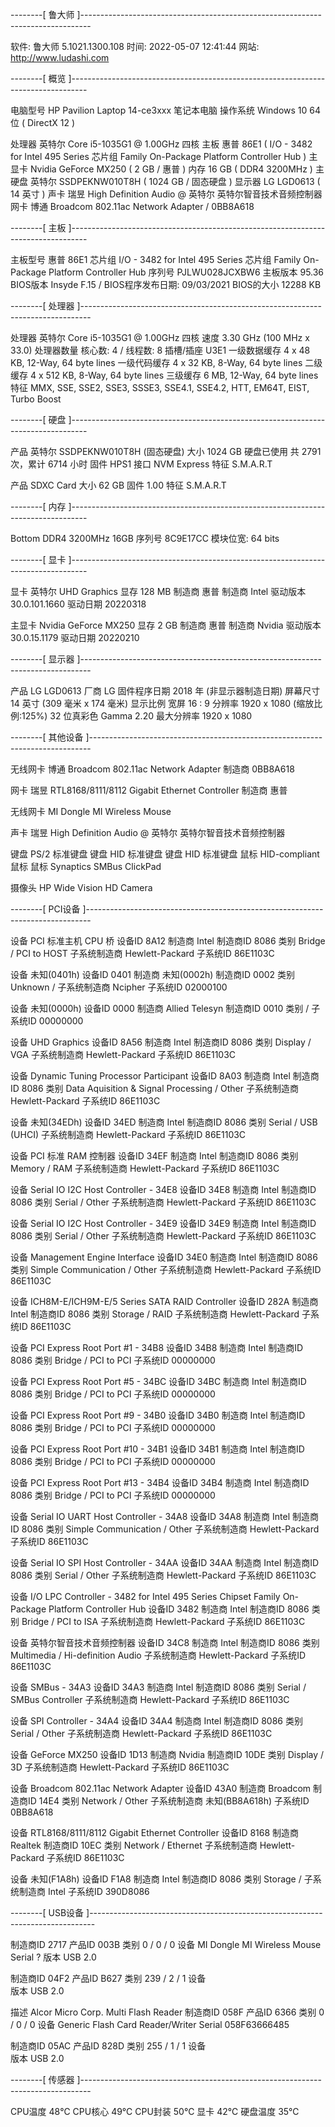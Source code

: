 --------[ 鲁大师 ]--------------------------------------------------------------------------------

  软件:             鲁大师 5.1021.1300.108
  时间:             2022-05-07 12:41:44
  网站:             http://www.ludashi.com

--------[ 概览 ]----------------------------------------------------------------------------------

  电脑型号            HP Pavilion Laptop 14-ce3xxx 笔记本电脑
  操作系统            Windows 10 64位 ( DirectX 12 )

  处理器              英特尔 Core i5-1035G1 @ 1.00GHz 四核
  主板                惠普 86E1 ( I/O - 3482 for Intel 495 Series 芯片组 Family On-Package Platform Controller Hub )
  主显卡              Nvidia GeForce MX250 ( 2 GB / 惠普 )
  内存                16 GB ( DDR4 3200MHz )
  主硬盘              英特尔 SSDPEKNW010T8H ( 1024 GB / 固态硬盘 )
  显示器              LG LGD0613 ( 14 英寸  )
  声卡                瑞昱 High Definition Audio @ 英特尔 英特尔智音技术音频控制器
  网卡                博通 Broadcom 802.11ac Network Adapter / 0BB8A618

--------[ 主板 ]----------------------------------------------------------------------------------

  主板型号            惠普 86E1
  芯片组              I/O - 3482 for Intel 495 Series 芯片组 Family On-Package Platform Controller Hub
  序列号              PJLWU028JCXBW6
  主板版本            95.36
  BIOS版本            Insyde F.15  /  BIOS程序发布日期: 09/03/2021
  BIOS的大小          12288 KB


--------[ 处理器 ]--------------------------------------------------------------------------------

  处理器              英特尔 Core i5-1035G1 @ 1.00GHz 四核
  速度                3.30 GHz (100 MHz x 33.0)
  处理器数量          核心数: 4 / 线程数: 8
  插槽/插座           U3E1
  一级数据缓存        4 x 48 KB, 12-Way, 64 byte lines
  一级代码缓存        4 x 32 KB, 8-Way, 64 byte lines
  二级缓存            4 x 512 KB, 8-Way, 64 byte lines
  三级缓存            6 MB, 12-Way, 64 byte lines
  特征                MMX, SSE, SSE2, SSE3, SSSE3, SSE4.1, SSE4.2, HTT, EM64T, EIST, Turbo Boost

--------[ 硬盘 ]----------------------------------------------------------------------------------

  产品                英特尔  SSDPEKNW010T8H (固态硬盘)
  大小                1024 GB
  硬盘已使用          共 2791 次，累计 6714 小时
  固件                HPS1
  接口                NVM Express
  特征                S.M.A.R.T

  产品                SDXC Card
  大小                62 GB
  固件                1.00
  特征                S.M.A.R.T

--------[ 内存 ]----------------------------------------------------------------------------------

  Bottom              DDR4 3200MHz 16GB
  序列号              8C9E17CC
  模块位宽:           64 bits

--------[ 显卡 ]----------------------------------------------------------------------------------

  显卡                英特尔 UHD Graphics
  显存                128 MB
  制造商              惠普
  制造商              Intel
  驱动版本            30.0.101.1660
  驱动日期            20220318

  主显卡              Nvidia GeForce MX250
  显存                2 GB
  制造商              惠普
  制造商              Nvidia
  驱动版本            30.0.15.1179
  驱动日期            20220210

--------[ 显示器 ]--------------------------------------------------------------------------------

  产品                LG LGD0613
  厂商                LG
  固件程序日期        2018 年 (非显示器制造日期)
  屏幕尺寸            14 英寸 (309 毫米 x 174 毫米)
  显示比例            宽屏 16 : 9
  分辨率              1920 x 1080 (缩放比例:125%) 32 位真彩色
  Gamma               2.20
  最大分辨率          1920 x 1080

--------[ 其他设备 ]------------------------------------------------------------------------------


  无线网卡            博通 Broadcom 802.11ac Network Adapter
  制造商              0BB8A618

  网卡                瑞昱 RTL8168/8111/8112 Gigabit Ethernet Controller
  制造商              惠普

  无线网卡            MI Dongle MI Wireless Mouse

  声卡                瑞昱 High Definition Audio @ 英特尔 英特尔智音技术音频控制器

  键盘                PS/2 标准键盘
  键盘                HID 标准键盘
  键盘                HID 标准键盘
  鼠标                HID-compliant 鼠标
  鼠标                Synaptics SMBus ClickPad

  摄像头              HP Wide Vision HD Camera

--------[ PCI设备 ]-------------------------------------------------------------------------------

  设备                PCI 标准主机 CPU 桥
  设备ID              8A12
  制造商              Intel
  制造商ID            8086
  类别                Bridge / PCI to HOST
  子系统制造商        Hewlett-Packard
  子系统ID            86E1103C

  设备                未知(0401h)
  设备ID              0401
  制造商              未知(0002h)
  制造商ID            0002
  类别                Unknown / 
  子系统制造商        Ncipher
  子系统ID            02000100

  设备                未知(0000h)
  设备ID              0000
  制造商              Allied Telesyn
  制造商ID            0010
  类别                 / 
  子系统ID            00000000

  设备                UHD Graphics
  设备ID              8A56
  制造商              Intel
  制造商ID            8086
  类别                Display / VGA
  子系统制造商        Hewlett-Packard
  子系统ID            86E1103C

  设备                Dynamic Tuning Processor Participant
  设备ID              8A03
  制造商              Intel
  制造商ID            8086
  类别                Data Aquisition & Signal Processing / Other
  子系统制造商        Hewlett-Packard
  子系统ID            86E1103C

  设备                未知(34EDh)
  设备ID              34ED
  制造商              Intel
  制造商ID            8086
  类别                Serial / USB (UHCI)
  子系统制造商        Hewlett-Packard
  子系统ID            86E1103C

  设备                PCI 标准 RAM 控制器
  设备ID              34EF
  制造商              Intel
  制造商ID            8086
  类别                Memory / RAM
  子系统制造商        Hewlett-Packard
  子系统ID            86E1103C

  设备                Serial IO I2C Host Controller - 34E8
  设备ID              34E8
  制造商              Intel
  制造商ID            8086
  类别                Serial / Other
  子系统制造商        Hewlett-Packard
  子系统ID            86E1103C

  设备                Serial IO I2C Host Controller - 34E9
  设备ID              34E9
  制造商              Intel
  制造商ID            8086
  类别                Serial / Other
  子系统制造商        Hewlett-Packard
  子系统ID            86E1103C

  设备                Management Engine Interface
  设备ID              34E0
  制造商              Intel
  制造商ID            8086
  类别                Simple Communication / Other
  子系统制造商        Hewlett-Packard
  子系统ID            86E1103C

  设备                ICH8M-E/ICH9M-E/5 Series SATA RAID Controller
  设备ID              282A
  制造商              Intel
  制造商ID            8086
  类别                Storage / RAID
  子系统制造商        Hewlett-Packard
  子系统ID            86E1103C

  设备                PCI Express Root Port #1 - 34B8
  设备ID              34B8
  制造商              Intel
  制造商ID            8086
  类别                Bridge / PCI to PCI
  子系统ID            00000000

  设备                PCI Express Root Port #5 - 34BC
  设备ID              34BC
  制造商              Intel
  制造商ID            8086
  类别                Bridge / PCI to PCI
  子系统ID            00000000

  设备                PCI Express Root Port #9 - 34B0
  设备ID              34B0
  制造商              Intel
  制造商ID            8086
  类别                Bridge / PCI to PCI
  子系统ID            00000000

  设备                PCI Express Root Port #10 - 34B1
  设备ID              34B1
  制造商              Intel
  制造商ID            8086
  类别                Bridge / PCI to PCI
  子系统ID            00000000

  设备                PCI Express Root Port #13 - 34B4
  设备ID              34B4
  制造商              Intel
  制造商ID            8086
  类别                Bridge / PCI to PCI
  子系统ID            00000000

  设备                Serial IO UART Host Controller - 34A8
  设备ID              34A8
  制造商              Intel
  制造商ID            8086
  类别                Simple Communication / Other
  子系统制造商        Hewlett-Packard
  子系统ID            86E1103C

  设备                Serial IO SPI Host Controller - 34AA
  设备ID              34AA
  制造商              Intel
  制造商ID            8086
  类别                Serial / Other
  子系统制造商        Hewlett-Packard
  子系统ID            86E1103C

  设备                I/O LPC Controller  - 3482 for Intel 495 Series Chipset Family On-Package Platform Controller Hub
  设备ID              3482
  制造商              Intel
  制造商ID            8086
  类别                Bridge / PCI to ISA
  子系统制造商        Hewlett-Packard
  子系统ID            86E1103C

  设备                英特尔智音技术音频控制器
  设备ID              34C8
  制造商              Intel
  制造商ID            8086
  类别                Multimedia / Hi-definition Audio
  子系统制造商        Hewlett-Packard
  子系统ID            86E1103C

  设备                SMBus - 34A3
  设备ID              34A3
  制造商              Intel
  制造商ID            8086
  类别                Serial / SMBus Controller
  子系统制造商        Hewlett-Packard
  子系统ID            86E1103C

  设备                SPI  Controller - 34A4
  设备ID              34A4
  制造商              Intel
  制造商ID            8086
  类别                Serial / Other
  子系统制造商        Hewlett-Packard
  子系统ID            86E1103C

  设备                GeForce MX250
  设备ID              1D13
  制造商              Nvidia
  制造商ID            10DE
  类别                Display / 3D
  子系统制造商        Hewlett-Packard
  子系统ID            86E1103C

  设备                Broadcom 802.11ac Network Adapter
  设备ID              43A0
  制造商              Broadcom
  制造商ID            14E4
  类别                Network / Other
  子系统制造商        未知(BB8A618h)
  子系统ID            0BB8A618

  设备                RTL8168/8111/8112 Gigabit Ethernet Controller
  设备ID              8168
  制造商              Realtek
  制造商ID            10EC
  类别                Network / Ethernet
  子系统制造商        Hewlett-Packard
  子系统ID            86E1103C

  设备                未知(F1A8h)
  设备ID              F1A8
  制造商              Intel
  制造商ID            8086
  类别                Storage / 
  子系统制造商        Intel
  子系统ID            390D8086

--------[ USB设备 ]-------------------------------------------------------------------------------

  制造商ID            2717
  产品ID              003B
  类别                0 / 0 / 0
  设备                MI Dongle MI Wireless Mouse
  Serial              ?
  版本                USB 2.0

  制造商ID            04F2
  产品ID              B627
  类别                239 / 2 / 1
  设备                 
  版本                USB 2.0

  描述                Alcor Micro Corp. Multi Flash Reader
  制造商ID            058F
  产品ID              6366
  类别                0 / 0 / 0
  设备                Generic Flash Card Reader/Writer
  Serial              058F63666485

  制造商ID            05AC
  产品ID              828D
  类别                255 / 1 / 1
  设备                 
  版本                USB 2.0

--------[ 传感器 ]--------------------------------------------------------------------------------

  CPU温度             48℃
  CPU核心             49℃
  CPU封装             50℃
  显卡                42℃
  硬盘温度            35℃